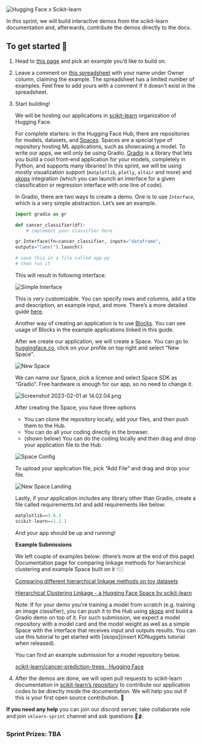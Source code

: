 
![Hugging Face x Scikit-learn](./hfxsklearn.png)

In this sprint, we will build interactive demos from the scikit-learn documentation and, afterwards, contribute the demos directly to the docs.

## To get started 🤩

1. Head to [this page](https://scikit-learn.org/stable/auto_examples/) and pick an example you’d like to build on. 
2. Leave a comment on [this spreadsheet](https://docs.google.com/spreadsheets/d/14EThtIyF4KfpU99Fm2EW3Rz9t6SSEqDyzV4jmw3fjyI/edit?usp=sharing) with your name under Owner column, claiming the example. The spreadsheet has a limited number of examples. Feel free to add yours with a comment if it doesn’t exist in the spreadsheet.
3. Start building!
    
    We will be hosting our applications in [scikit-learn](https://huggingface.co/scikit-learn) organization of Hugging Face. 
    
    For complete starters: in the Hugging Face Hub, there are repositories for models, datasets, and [Spaces](https://huggingface.co/spaces). Spaces are a special type of repository hosting ML applications, such as showcasing a model. To write our apps, we will only be using Gradio. [Gradio](https://gradio.app/) is a library that lets you build a cool front-end application for your models, completely in Python, and supports many libraries! In this sprint, we will be using mostly visualization support (`matplotlib`, `plotly`, `altair` and more) and [skops](https://skops.readthedocs.io/en/stable/) integration (which you can launch an interface for a given classification or regression interface with one line of code). 
    
    In Gradio, there are two ways to create a demo. One is to use `Interface`, which is a very simple abstraction. Let’s see an example.
    
    ```python
    import gradio as gr
    
    def cancer_classifier(df):
        # implement your classifier here
    
    gr.Interface(fn=cancer_classifier, inputs="dataframe", 
    outputs="label").launch()
    
    # save this in a file called app.py
    # then run it 
    ```
    
    This will result in following interface:
    
    ![Simple Interface](./interface.png)
    
    This is very customizable. You can specify rows and columns, add a title and description, an example input, and more. There’s a more detailed guide [here](https://gradio.app/using-gradio-for-tabular-workflows/). 
    
    Another way of creating an application is to use [Blocks](https://gradio.app/quickstart/#blocks-more-flexibility-and-control). You can see usage of Blocks in the example applications linked in this guide. 
    
    After we create our application, we will create a Space. You can go to [huggingface.co](http://huggingface.co), click on your profile on top right and select “New Space”.
    
    ![New Space](new_space.png)
    
    We can name our Space, pick a license and select Space SDK as “Gradio”. Free hardware is enough for our app, so no need to change it.
    
    ![Screenshot 2023-02-01 at 14.02.04.png](https://s3-us-west-2.amazonaws.com/secure.notion-static.com/e60550f5-0d1a-4b51-9ed6-e8cb7f0dad7a/Screenshot_2023-02-01_at_14.02.04.png)
    
    After creating the Space, you have three options
     * You can clone the repository locally, add your files, and then push them to the Hub.
     * You can do all your coding directly in the browser.
     *  (shown below) You can do the coding locally and then drag and drop your application file to the Hub.
    
    ![Space Config](./space_config.png)
    
    To upload your application file, pick “Add File” and drag and drop your file.
    
    ![New Space Landing](./space_landing.png)
    
    Lastly, if your application includes any library other than Gradio, create a file called requirements.txt and add requirements like below: 
    
    ```python
    matplotlib==3.6.3
    scikit-learn==1.2.1
    ```
    
     And your app should be up and running!
    
    **Example Submissions**
    
    We left couple of examples below: (there’s more at the end of this page)
    Documentation page for comparing linkage methods for hierarchical clustering and example Space built on it 👇🏼 
    
    [Comparing different hierarchical linkage methods on toy datasets](https://scikit-learn.org/stable/auto_examples/cluster/plot_linkage_comparison.html#sphx-glr-auto-examples-cluster-plot-linkage-comparison-py)
    
    [Hierarchical Clustering Linkage - a Hugging Face Space by scikit-learn](https://huggingface.co/spaces/scikit-learn/hierarchical-clustering-linkage)
    
    Note: If for your demo you're training a model from scratch (e.g. training an image classifier), you can push it to the Hub using [skops](https://skops.readthedocs.io/en/stable/) and build a Gradio demo on top of it.  For such submission, we expect a model repository with a model card and the model weight as well as a simple Space with the interface that receives input and outputs results. You can use this tutorial to get started with [skops](insert KDNuggets tutorial when released).
    
    You can find an example submission for a model repository below.
    
    [scikit-learn/cancer-prediction-trees · Hugging Face](https://huggingface.co/scikit-learn/cancer-prediction-trees)
    
4. After the demos are done, we will open pull requests to scikit-learn documentation in [scikit-learn’s repository](https://github.com/scikit-learn/scikit-learn) to contribute our application codes to be directly inside the documentation. We will help you out if this is your first open source contribution. 🤗 

**If you need any help** you can join our discord server, take collaborate role and join `sklearn-sprint` channel and ask questions 🤗🫂 

### Sprint Prizes: TBA